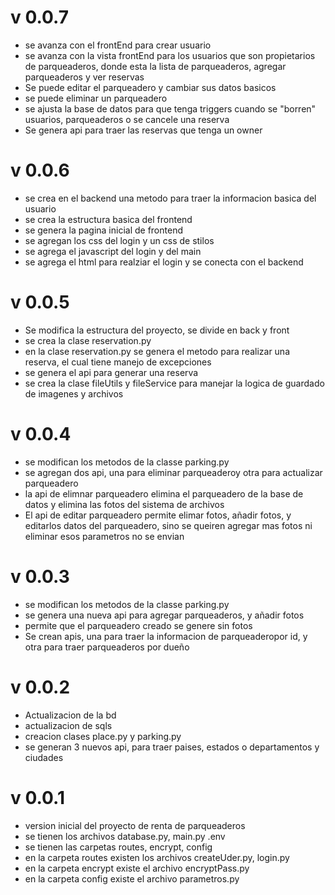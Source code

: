 # v 0.0.7
* se avanza con el frontEnd para crear usuario
* se avanza con la vista frontEnd para los usuarios que son propietarios de parqueaderos, donde esta la lista de parqueaderos, agregar parqueaderos y ver reservas
* Se puede editar el parqueadero y cambiar sus datos basicos
* se puede eliminar un parqueadero
* se ajusta la base de datos para que tenga triggers cuando se "borren" usuarios, parqueaderos o se cancele una reserva
* Se genera api para traer las reservas que tenga un owner

# v 0.0.6
* se crea en el backend una metodo para traer la informacion basica del usuario
* se crea la estructura basica del frontend
* se genera la pagina inicial de frontend
* se agregan los css del login y un css de stilos
* se agrega el javascript del login y del main
* se agrega el html para realziar el login y se conecta con el backend

# v 0.0.5
* Se modifica la estructura del proyecto, se divide en back y front
* se crea la clase reservation.py
* en la clase reservation.py se genera el metodo para realizar una reserva, el cual tiene  manejo de excepciones
* se genera el api para generar una reserva
* se crea la clase fileUtils y fileService para manejar la logica de guardado de imagenes y archivos

# v 0.0.4
* se modifican los metodos de la classe parking.py
* se agregan dos api, una para eliminar parqueaderoy otra para actualizar parqueadero
* la api de elimnar parqueadero elimina el parqueadero de la base de datos y elimina las fotos del sistema de archivos
* El api de editar parqueadero permite elimar fotos, añadir fotos, y editarlos datos del parqueadero, sino se queiren agregar mas fotos ni eliminar esos parametros no se envian

# v 0.0.3
* se modifican los metodos de la classe parking.py
* se genera una nueva api para agregar parqueaderos, y añadir fotos
* permite que el parqueadero creado se genere sin fotos
* Se crean apis, una para traer la informacion de parqueaderopor id, y otra para traer parqueaderos por dueño

# v 0.0.2
* Actualizacion de la bd
* actualizacion de sqls
* creacion clases place.py y parking.py
* se generan 3 nuevos api, para traer paises, estados o departamentos y ciudades

# v 0.0.1
* version inicial del proyecto de renta de parqueaderos
* se tienen los archivos database.py, main.py .env
* se tienen las carpetas routes, encrypt, config
* en la carpeta routes existen los archivos createUder.py, login.py
* en la carpeta encrypt existe el archivo encryptPass.py
* en la carpeta config existe el archivo parametros.py
